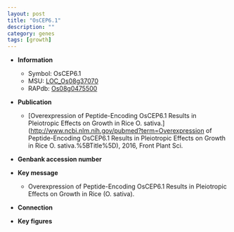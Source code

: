 ```yaml
---
layout: post
title: "OsCEP6.1"
description: ""
category: genes
tags: [growth]
---
```


* **Information**  
    + Symbol: OsCEP6.1  
    + MSU: [LOC_Os08g37070](http://rice.plantbiology.msu.edu/cgi-bin/ORF_infopage.cgi?orf=LOC_Os08g37070)  
    + RAPdb: [Os08g0475500](http://rapdb.dna.affrc.go.jp/viewer/gbrowse_details/irgsp1?name=Os08g0475500)  

* **Publication**  
    + [Overexpression of Peptide-Encoding OsCEP6.1 Results in Pleiotropic Effects on Growth in Rice O. sativa.](http://www.ncbi.nlm.nih.gov/pubmed?term=Overexpression of Peptide-Encoding OsCEP6.1 Results in Pleiotropic Effects on Growth in Rice O. sativa.%5BTitle%5D), 2016, Front Plant Sci.

* **Genbank accession number**  

* **Key message**  
    + Overexpression of Peptide-Encoding OsCEP6.1 Results in Pleiotropic Effects on Growth in Rice (O. sativa).

* **Connection**  

* **Key figures**  


